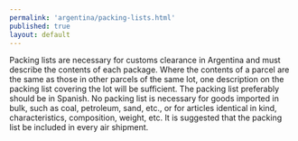 ```yaml
--- 
permalink: 'argentina/packing-lists.html' 
published: true 
layout: default
---
```

Packing lists are necessary for customs clearance in Argentina and must describe the contents of each package. Where the contents of a parcel are the same as those in other parcels of the same lot, one description on the packing list covering the lot will be sufficient. The packing list preferably should be in Spanish. No packing list is necessary for goods imported in bulk, such as coal, petroleum, sand, etc., or for articles identical in kind, characteristics, composition, weight, etc. It is suggested that the packing list be included in every air shipment.
